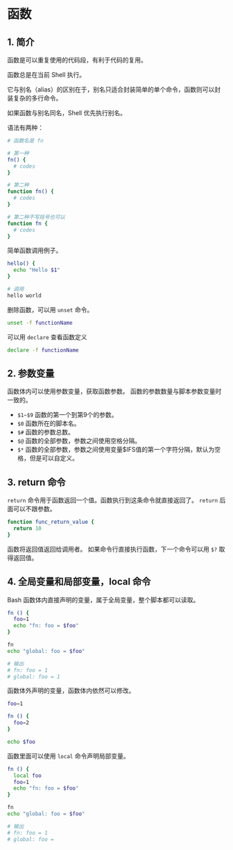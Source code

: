 # 函数

## 1. 简介

函数是可以重复使用的代码段，有利于代码的复用。

函数总是在当前 Shell 执行。

它与别名（alias）的区别在于，别名只适合封装简单的单个命令，函数则可以封装复杂的多行命令。

如果函数与别名同名，Shell 优先执行别名。

语法有两种：
```sh
# 函数名是 fn

# 第一种
fn() {
  # codes
}

# 第二种
function fn() {
  # codes
}

# 第二种不写括号也可以
function fn {
  # codes
}
```

简单函数调用例子。
```sh
hello() {
  echo "Hello $1"
}

# 调用
hello world
```

删除函数，可以用 `unset` 命令。
```sh
unset -f functionName
```

可以用 `declare` 查看函数定义
```sh
declare -f functionName
```

## 2. 参数变量

函数体内可以使用参数变量，获取函数参数。
函数的参数数量与脚本参数变量时一致的。
- `$1~$9` 函数的第一个到第9个的参数。
- `$0` 函数所在的脚本名。
- `$#` 函数的参数总数。
- `$@` 函数的全部参数，参数之间使用空格分隔。
- `$*` 函数的全部参数，参数之间使用变量$IFS值的第一个字符分隔，默认为空格，但是可以自定义。

## 3. return 命令

`return` 命令用于函数返回一个值。函数执行到这条命令就直接返回了。
`return` 后面可以不跟参数。
```sh
function func_return_value {
  return 10
}
```

函数将返回值返回给调用者。
如果命令行直接执行函数，下一个命令可以用 `$?` 取得返回值。

## 4. 全局变量和局部变量，local 命令

Bash 函数体内直接声明的变量，属于全局变量，整个脚本都可以读取。
```sh
fn () {
  foo=1
  echo "fn: foo = $foo"
}

fn
echo "global: foo = $foo"

# 输出
# fn: foo = 1
# global: foo = 1
```

函数体外声明的变量，函数体内依然可以修改。
```sh
foo=1

fn () {
  foo=2
}

echo $foo
```

函数里面可以使用 `local` 命令声明局部变量。
```sh
fn () {
  local foo
  foo=1
  echo "fn: foo = $foo"
}

fn
echo "global: foo = $foo"

# 输出
# fn: foo = 1
# global: foo =
```